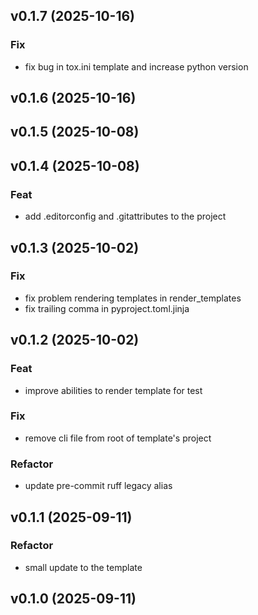 ## v0.1.7 (2025-10-16)

### Fix

- fix bug in tox.ini template and increase python version

## v0.1.6 (2025-10-16)

## v0.1.5 (2025-10-08)

## v0.1.4 (2025-10-08)

### Feat

- add .editorconfig and .gitattributes to the project

## v0.1.3 (2025-10-02)

### Fix

- fix problem rendering templates in render_templates
- fix trailing comma in pyproject.toml.jinja

## v0.1.2 (2025-10-02)

### Feat

- improve abilities to render template for test

### Fix

- remove cli file from root of template's project

### Refactor

- update pre-commit ruff legacy alias

## v0.1.1 (2025-09-11)

### Refactor

- small update to the template

## v0.1.0 (2025-09-11)
